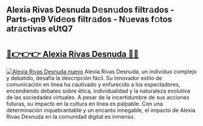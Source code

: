 ## Alexia Rivas Desnuda D𝚎sn𝚞dos filtr𝚊dos - Parts-qn9 Vid𝚎os filtr𝚊dos - N𝚞evas f𝚘tos atr𝚊ctivas eUtQ7

# <h2><a href="http://mbcatry.tromn.icu/?c=Alexia+Rivas+Desnuda">🔗👉👉👉 Alexia Rivas Desnuda 🔗🔗</a></h2>

[![Alexia Rivas Desnuda nuevo](https://i.imgur.com/pEAQMta.gif)](http://mbcatry.tromn.icu/?c=Alexia+Rivas+Desnuda)
Alexia Rivas Desnuda, un individuo complejo y debatido, desafía la descripción fácil. Su innovador estilo de comunicación en línea ha cautivado y enfurecido a los espectadores, encendiendo debates sobre ética, individualidad y la naturaleza evolutiva de las sociedades virtuales. A pesar de la incertidumbre de sus acciones futuras, su impacto en la cultura en línea es palpable. Con una determinación inquebrantable y un encanto innegable, el impacto de Alexia Rivas Desnuda en la comunidad digital es inmenso.
